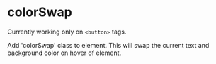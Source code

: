 # colorSwap

Currently working only on `<button>` tags.

Add 'colorSwap' class to element. This will swap the current text and background color on hover of element.
